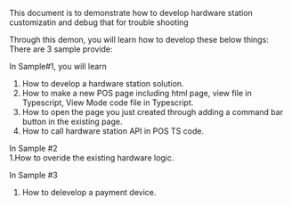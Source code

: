 This document is to demonstrate how to develop hardware station customizatin and debug that for trouble shooting

Through this demon, you will learn how to develop these below things:
There are 3 sample provide:

In Sample#1, you will learn <br/>
1. How to develop a hardware station solution.
2. How to make a new POS page including html page, view file in Typescript,  View Mode code file in Typescript.
3. How to open the page you just created through adding a command bar button in the existing page.
4. How to call hardware station API  in POS TS  code.

In Sample #2 <br/>
1.How to overide the existing hardware logic.

In Sample #3 <br/>
1. How to delevelop a payment device.
